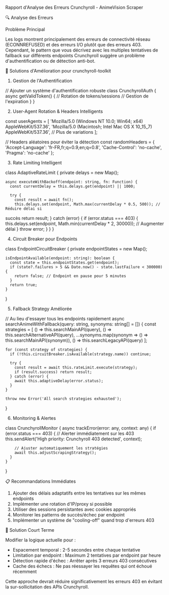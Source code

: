 Rapport d'Analyse des Erreurs Crunchyroll - AnimeVision Scraper

  🔍 Analyse des Erreurs

  Problème Principal

  Les logs montrent principalement des erreurs de connectivité réseau (ECONNREFUSED) et des
  erreurs I/O plutôt que des erreurs 403. Cependant, le pattern que vous décrivez avec les
  multiples tentatives de fallback sur différents endpoints Crunchyroll suggère un problème
  d'authentification ou de détection anti-bot.

  🚨 Solutions d'Amélioration pour crunchyroll-toolkit

  1. Gestion de l'Authentification

  // Ajouter un système d'authentification robuste
  class CrunchyrollAuth {
    async getValidToken() {
      // Rotation de tokens/sessions
      // Gestion de l'expiration
    }
  }

  2. User-Agent Rotation & Headers Intelligents

  const userAgents = [
    'Mozilla/5.0 (Windows NT 10.0; Win64; x64) AppleWebKit/537.36',
    'Mozilla/5.0 (Macintosh; Intel Mac OS X 10_15_7) AppleWebKit/537.36',
    // Plus de variations
  ];

  // Headers aléatoires pour éviter la détection
  const randomHeaders = {
    'Accept-Language': 'fr-FR,fr;q=0.9,en;q=0.8',
    'Cache-Control': 'no-cache',
    'Pragma': 'no-cache'
  };

  3. Rate Limiting Intelligent

  class AdaptiveRateLimit {
    private delays = new Map();

    async executeWithBackoff(endpoint: string, fn: Function) {
      const currentDelay = this.delays.get(endpoint) || 1000;

      try {
        const result = await fn();
        this.delays.set(endpoint, Math.max(currentDelay * 0.5, 500)); // Réduire délai si 
  succès
        return result;
      } catch (error) {
        if (error.status === 403) {
          this.delays.set(endpoint, Math.min(currentDelay * 2, 30000)); // Augmenter délai
        }
        throw error;
      }
    }
  }

  4. Circuit Breaker pour Endpoints

  class EndpointCircuitBreaker {
    private endpointStates = new Map();

    isEndpointAvailable(endpoint: string): boolean {
      const state = this.endpointStates.get(endpoint);
      if (state?.failures > 5 && Date.now() - state.lastFailure < 300000) {
        return false; // Endpoint en pause pour 5 minutes
      }
      return true;
    }
  }

  5. Fallback Strategy Améliorée

  // Au lieu d'essayer tous les endpoints rapidement
  async searchAnimeWithFallback(query: string, synonyms: string[] = []) {
    const strategies = [
      () => this.searchMainAPI(query),
      () => this.searchAlternativeAPI(query),
      ...synonyms.map(synonym => () => this.searchMainAPI(synonym)),
      () => this.searchLegacyAPI(query)
    ];

    for (const strategy of strategies) {
      if (!this.circuitBreaker.isAvailable(strategy.name)) continue;

      try {
        const result = await this.rateLimit.execute(strategy);
        if (result.success) return result;
      } catch (error) {
        await this.adaptiveDelay(error.status);
      }
    }

    throw new Error('All search strategies exhausted');
  }

  6. Monitoring & Alertes

  class CrunchyrollMonitor {
    async trackError(error: any, context: any) {
      if (error.status === 403) {
        // Alerter immédiatement sur les 403
        this.sendAlert('High priority: Crunchyroll 403 detected', context);

        // Ajuster automatiquement les stratégies
        await this.adjustScrapingStrategy();
      }
    }
  }

  📋 Recommandations Immédiates

  1. Ajouter des délais adaptatifs entre les tentatives sur les mêmes endpoints
  2. Implémenter une rotation d'IP/proxy si possible
  3. Utiliser des sessions persistantes avec cookies appropriés
  4. Monitorer les patterns de succès/échec par endpoint
  5. Implémenter un système de "cooling-off" quand trop d'erreurs 403

  🎯 Solution Court Terme

  Modifier la logique actuelle pour :
  - Espacement temporal : 2-5 secondes entre chaque tentative
  - Limitation par endpoint : Maximum 2 tentatives par endpoint par heure
  - Détection rapide d'échec : Arrêter après 3 erreurs 403 consécutives
  - Cache des échecs : Ne pas réessayer les requêtes qui ont échoué récemment

  Cette approche devrait réduire significativement les erreurs 403 en évitant la
  sur-sollicitation des APIs Crunchyroll.

